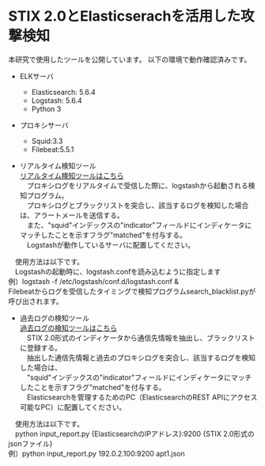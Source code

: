 # STIX 2.0とElasticserachを活用した攻撃検知

本研究で使用したツールを公開しています。
以下の環境で動作確認済みです。
- ELKサーバ
	- Elasticsearch: 5.6.4
	- Logstash: 5.6.4
	- Python 3

- プロキシサーバ
	- Squid:3.3
	- Filebeat:5.5.1


- リアルタイム検知ツール<br/>
<a href="https://github.com/sisoc-tokyo/STIX2_ES_detection/tree/master/Logstash">リアルタイム検知ツールはこちら</a><br/>
　プロキシログをリアルタイムで受信した際に、logstashから起動される検知プログラム。<br/>
　プロキシログとブラックリストを突合し、該当するログを検知した場合は、アラートメールを送信する。<br/>
　また、"squid"インデックスの"indicator"フィールドにインディケータにマッチしたことを示すフラグ"matched"を付与する。<br/>
　Logstashが動作しているサーバに配置してください。<br/>

　使用方法は以下です。<br/>
　Logstashの起動時に、logstash.confを読み込むように指定します<br/>
  例）logstash -f /etc/logstash/conf.d/logstash.conf &<br/>
  Filebeatからログを受信したタイミングで検知プログラムsearch_blacklist.pyが呼び出されます。<br/>

- 過去ログの検知ツール<br/>
<a href="https://github.com/sisoc-tokyo/STIX2_ES_detection/tree/master/ES_management_PC">過去ログの検知ツールはこちら</a><br/>
　STIX 2.0形式のインディケータから通信先情報を抽出し、ブラックリストに登録する。<br/>
　抽出した通信先情報と過去のプロキシログを突合し、該当するログを検知した場合は、<br/>
　"squid"インデックスの"indicator"フィールドにインディケータにマッチしたことを示すフラグ"matched"を付与する。<br/>
　Elasticsearchを管理するためのPC（ElasticsearchのREST APIにアクセス可能なPC）に配置してください。<br/>

　使用方法は以下です。<br/>
　python input_report.py {ElasticsearchのIPアドレス}:9200 {STIX 2.0形式のjsonファイル}<br>
  例）python input_report.py 192.0.2.100:9200 apt1.json 

